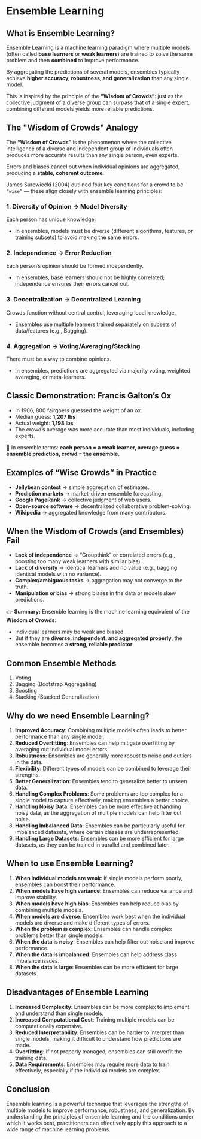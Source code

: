 # Ensemble Learning

## What is Ensemble Learning?

Ensemble Learning is a machine learning paradigm where multiple models (often called **base learners** or **weak learners**) are trained to solve the same problem and then **combined** to improve performance.

By aggregating the predictions of several models, ensembles typically achieve **higher accuracy, robustness, and generalization** than any single model.

This is inspired by the principle of the **“Wisdom of Crowds”**: just as the collective judgment of a diverse group can surpass that of a single expert, combining different models yields more reliable predictions.

## The "Wisdom of Crowds" Analogy

The **“Wisdom of Crowds”** is the phenomenon where the collective intelligence of a diverse and independent group of individuals often produces more accurate results than any single person, even experts.

Errors and biases cancel out when individual opinions are aggregated, producing a **stable, coherent outcome**.

James Surowiecki (2004) outlined four key conditions for a crowd to be `“wise”` — these align closely with ensemble learning principles:

### 1. **Diversity of Opinion → Model Diversity**
Each person has unique knowledge.
* In ensembles, models must be diverse (different algorithms, features, or training subsets) to avoid making the same errors.

### 2. **Independence → Error Reduction**
Each person’s opinion should be formed independently.
* In ensembles, base learners should not be highly correlated; independence ensures their errors cancel out.

### 3. **Decentralization → Decentralized Learning**
Crowds function without central control, leveraging local knowledge.
* Ensembles use multiple learners trained separately on subsets of data/features (e.g., Bagging).

### 4. **Aggregation → Voting/Averaging/Stacking**
There must be a way to combine opinions.
* In ensembles, predictions are aggregated via majority voting, weighted averaging, or meta-learners.


## Classic Demonstration: Francis Galton’s Ox

* In 1906, 800 fairgoers guessed the weight of an ox.
* Median guess: **1,207 lbs**
* Actual weight: **1,198 lbs**
* The crowd’s average was more accurate than most individuals, including experts.

📌 In ensemble terms: **each person = a weak learner, average guess = ensemble prediction, crowd = the ensemble.**

## Examples of “Wise Crowds” in Practice

* **Jellybean contest** → simple aggregation of estimates.
* **Prediction markets** → market-driven ensemble forecasting.
* **Google PageRank** → collective judgment of web users.
* **Open-source software** → decentralized collaborative problem-solving.
* **Wikipedia** → aggregated knowledge from many contributors.


## When the Wisdom of Crowds (and Ensembles) Fail

* **Lack of independence** → “Groupthink” or correlated errors (e.g., boosting too many weak learners with similar bias).
* **Lack of diversity** → identical learners add no value (e.g., bagging identical models with no variance).
* **Complex/ambiguous tasks** → aggregation may not converge to the truth.
* **Manipulation or bias** → strong biases in the data or models skew predictions.


👉 **Summary:**
Ensemble learning is the machine learning equivalent of the **Wisdom of Crowds**:

* Individual learners may be weak and biased.
* But if they are **diverse, independent, and aggregated properly**, the ensemble becomes a **strong, reliable predictor**.

## Common Ensemble Methods

1. Voting
2. Bagging (Bootstrap Aggregating)
3. Boosting
4. Stacking (Stacked Generalization)

## Why do we need Ensemble Learning?
1. **Improved Accuracy**: Combining multiple models often leads to better performance than any single model.
2. **Reduced Overfitting**: Ensembles can help mitigate overfitting by averaging out individual model errors.
3. **Robustness**: Ensembles are generally more robust to noise and outliers in the data.
4. **Flexibility**: Different types of models can be combined to leverage their strengths.
5. **Better Generalization**: Ensembles tend to generalize better to unseen data.
6. **Handling Complex Problems**: Some problems are too complex for a single model to capture effectively, making ensembles a better choice.
7. **Handling Noisy Data**: Ensembles can be more effective at handling noisy data, as the aggregation of multiple models can help filter out noise.
8. **Handling Imbalanced Data**: Ensembles can be particularly useful for imbalanced datasets, where certain classes are underrepresented.
9. **Handling Large Datasets**: Ensembles can be more efficient for large datasets, as they can be trained in parallel and combined later.

## When to use Ensemble Learning?
1. **When individual models are weak**: If single models perform poorly, ensembles can boost their performance.
2. **When models have high variance**: Ensembles can reduce variance and improve stability.
3. **When models have high bias**: Ensembles can help reduce bias by combining multiple models.
4. **When models are diverse**: Ensembles work best when the individual models are diverse and make different types of errors.
5. **When the problem is complex**: Ensembles can handle complex problems better than single models.
6. **When the data is noisy**: Ensembles can help filter out noise and improve performance.
7. **When the data is imbalanced**: Ensembles can help address class imbalance issues.
8. **When the data is large**: Ensembles can be more efficient for large datasets.

## Disadvantages of Ensemble Learning
1. **Increased Complexity**: Ensembles can be more complex to implement and understand than single models.
2. **Increased Computational Cost**: Training multiple models can be computationally expensive.
3. **Reduced Interpretability**: Ensembles can be harder to interpret than single models, making it difficult to understand how predictions are made.
4. **Overfitting**: If not properly managed, ensembles can still overfit the training data.
5. **Data Requirements**: Ensembles may require more data to train effectively, especially if the individual models are complex.

## Conclusion
Ensemble learning is a powerful technique that leverages the strengths of multiple models to improve performance, robustness, and generalization. By understanding the principles of ensemble learning and the conditions under which it works best, practitioners can effectively apply this approach to a wide range of machine learning problems.